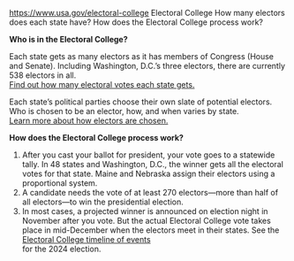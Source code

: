 

https://www.usa.gov/electoral-college
Electoral College
How many electors does each state have?
How does the Electoral College process work?

**Who is in the Electoral College?**

Each state gets as many electors as it has members of Congress (House and Senate). Including Washington, D.C.’s three electors, there are currently 538 electors in all.  
[Find out how many electoral votes each state gets.](https://www.loc.gov/resource/g3701f.cp000001/)

Each state’s political parties choose their own slate of potential electors. Who is chosen to be an elector, how, and when varies by state.  
[Learn more about how electors are chosen.](https://www.archives.gov/electoral-college/electors#selection)

**How does the Electoral College process work?**

1. After you cast your ballot for president, your vote goes to a statewide tally. In 48 states and Washington, D.C., the winner gets all the electoral votes for that state. Maine and Nebraska assign their electors using a proportional system.  
2. A candidate needs the vote of at least 270 electors—more than half of all electors—to win the presidential election.  
3. In most cases, a projected winner is announced on election night in November after you vote. But the actual Electoral College vote takes place in mid-December when the electors meet in their states. See the  
   [Electoral College timeline of events](https://www.archives.gov/electoral-college/key-dates)  
   for the 2024 election.
